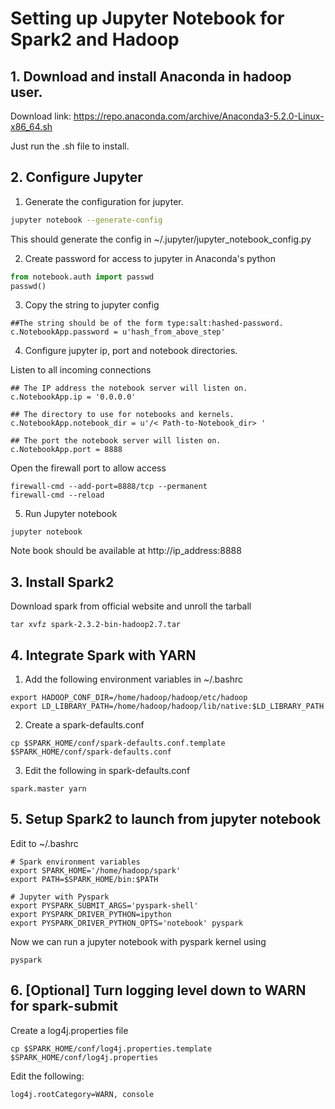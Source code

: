 # Setting up Jupyter Notebook for Spark2 and Hadoop

## 1. Download and install Anaconda in hadoop user.

Download link: https://repo.anaconda.com/archive/Anaconda3-5.2.0-Linux-x86_64.sh

Just run the .sh file to install.

## 2. Configure Jupyter

1. Generate the configuration for jupyter.
```bash
jupyter notebook --generate-config
```
This should generate the config in ~/.jupyter/jupyter_notebook_config.py

2. Create password for access to jupyter in Anaconda's python
```python
from notebook.auth import passwd
passwd()
```

3. Copy the string to jupyter config
```
##The string should be of the form type:salt:hashed-password.
c.NotebookApp.password = u'hash_from_above_step'
```

4. Configure jupyter ip, port and notebook directories.

Listen to all incoming connections
```
## The IP address the notebook server will listen on.
c.NotebookApp.ip = '0.0.0.0'
```

```
## The directory to use for notebooks and kernels.
c.NotebookApp.notebook_dir = u'/< Path-to-Notebook_dir> '
```

```
## The port the notebook server will listen on.
c.NotebookApp.port = 8888
```

Open the firewall port to allow access
```
firewall-cmd --add-port=8888/tcp --permanent
firewall-cmd --reload
```

5. Run Jupyter notebook
```
jupyter notebook
```
Note book should be available at http://ip_address:8888

## 3. Install Spark2

Download spark from official website and unroll the tarball
```
tar xvfz spark-2.3.2-bin-hadoop2.7.tar
```

## 4. Integrate Spark with YARN
1. Add the following environment variables in ~/.bashrc
```
export HADOOP_CONF_DIR=/home/hadoop/hadoop/etc/hadoop
export LD_LIBRARY_PATH=/home/hadoop/hadoop/lib/native:$LD_LIBRARY_PATH
```

2. Create a spark-defaults.conf
```
cp $SPARK_HOME/conf/spark-defaults.conf.template $SPARK_HOME/conf/spark-defaults.conf
```

3. Edit the following in spark-defaults.conf
```
spark.master yarn
```

## 5. Setup Spark2 to launch from jupyter notebook

Edit to ~/.bashrc
```
# Spark environment variables
export SPARK_HOME='/home/hadoop/spark'
export PATH=$SPARK_HOME/bin:$PATH

# Jupyter with Pyspark
export PYSPARK_SUBMIT_ARGS='pyspark-shell'
export PYSPARK_DRIVER_PYTHON=ipython
export PYSPARK_DRIVER_PYTHON_OPTS='notebook' pyspark
```

Now we can run a jupyter notebook with pyspark kernel using
```
pyspark
```

## 6. [Optional] Turn logging level down to WARN for spark-submit
Create a log4j.properties file
```
cp $SPARK_HOME/conf/log4j.properties.template $SPARK_HOME/conf/log4j.properties
```

Edit the following:
```
log4j.rootCategory=WARN, console
```


